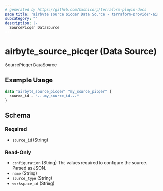 ```yaml
---
# generated by https://github.com/hashicorp/terraform-plugin-docs
page_title: "airbyte_source_picqer Data Source - terraform-provider-airbyte"
subcategory: ""
description: |-
  SourcePicqer DataSource
---
```


# airbyte_source_picqer (Data Source)

SourcePicqer DataSource

## Example Usage

```terraform
data "airbyte_source_picqer" "my_source_picqer" {
  source_id = "...my_source_id..."
}
```

<!-- schema generated by tfplugindocs -->
## Schema

### Required

- `source_id` (String)

### Read-Only

- `configuration` (String) The values required to configure the source. Parsed as JSON.
- `name` (String)
- `source_type` (String)
- `workspace_id` (String)


